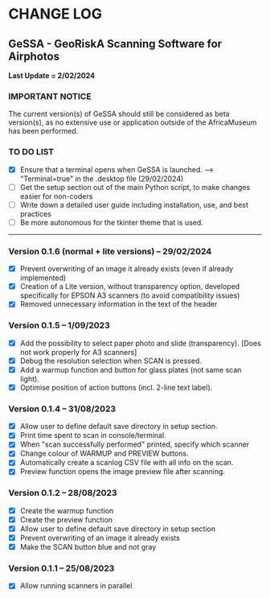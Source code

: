 # CHANGE LOG
## GeSSA - GeoRiskA Scanning Software for Airphotos

**Last Update = 2/02/2024**  

### IMPORTANT NOTICE
The current version(s) of GeSSA should still be considered as beta version(s), as no extensive use or application outside of the AfricaMuseum has been performed.   

### TO DO LIST
- [x] Ensure that a terminal opens when GeSSA is launched.  --> "Terminal=true" in the .desktop file (29/02/2024)
- [ ] Get the setup section out of the main Python script, to make changes easier for non-coders
- [ ] Write down a detailed user guide including installation, use, and best practices  
- [ ] Be more autonomous for the tkinter theme that is used. 
  
---------------------

### Version 0.1.6  (normal + lite versions) – 29/02/2024  
- [x] Prevent overwriting of an image it already exists (even if already implemented)   
- [x] Creation of a Lite version, without transparency option, developed specifically for EPSON A3 scanners (to avoid compatibility issues)  
- [x] Removed unnecessary information in the text of the header   

### Version 0.1.5 – 1/09/2023  
- [x] Add the possibility to select paper photo and slide (transparency). [Does not work properly for A3 scanners]  
- [x] Debug the resolution selection when SCAN is pressed.  
- [x] Add a warmup function and button for glass plates (not same scan light).  
- [x] Optimise position of action buttons (incl. 2-line text label).  

### Version 0.1.4 – 31/08/2023  
- [x] Allow user to define default save directory in setup section.  
- [x] Print time spent to scan in console/terminal.  
- [x] When "scan successfully performed" printed, specify which scanner    
- [x] Change colour of WARMUP and PREVIEW buttons.  
- [x] Automatically create a scanlog CSV file with all info on the scan.  
- [x] Preview function opens the image preview file after scanning.  

### Version 0.1.2 – 28/08/2023  
- [x] Create the warmup function   
- [x] Create the preview function  
- [x] Allow user to define default save directory in setup section   
- [x] Prevent overwriting of an image it already exists   
- [x] Make the SCAN button blue and not gray    

### Version 0.1.1 – 25/08/2023 
- [x] Allow running scanners in parallel   
